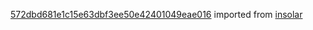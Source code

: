 [572dbd681e1c15e63dbf3ee50e42401049eae016](https://github.com/insolar/insolar/commit/572dbd681e1c15e63dbf3ee50e42401049eae016) imported from [insolar](https://github.com/insolar/insolar)

